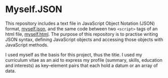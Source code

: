 # Myself.JSON
This repository includes a text file in JavaScript Object Notation (JSON) format, [myself.json](https://github.com/ainsleyCrawford/Myself.json/blob/master/myself.json), and the same code between two `<script>` tags of an html file, [myself.html](https://github.com/ainsleyCrawford/Myself.json/blob/master/myself.html). The purpose of this repository is to practise writing JSON syntax, defining JavaScript objects and accessing those objects with JavaScript methods. 

I used myself as the basis for this project, thus the titie. I used my curriculum vitae as an aid to express my profile (summary, skills, education and interests) as key–⁠element pairs that each hold a datum or an array of data.

